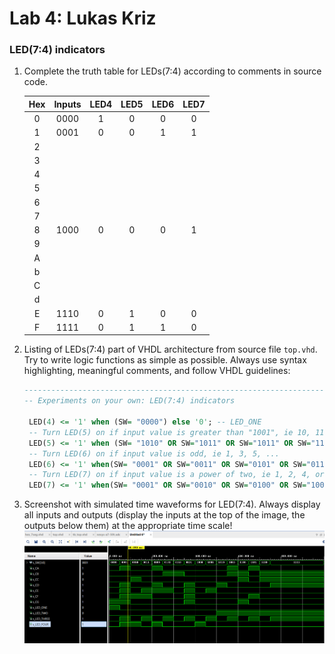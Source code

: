 # Lab 4: Lukas Kriz

### LED(7:4) indicators

1. Complete the truth table for LEDs(7:4) according to comments in source code.

   | **Hex** | **Inputs** | **LED4** | **LED5** | **LED6** | **LED7** |
   | :-: | :-: | :-: | :-: | :-: | :-: |
   | 0 | 0000 | 1 | 0 | 0 | 0 |
   | 1 | 0001 | 0 | 0 | 1 | 1 |
   | 2 |      |  |  |  |  |
   | 3 |      |  |  |  |  |
   | 4 |      |  |  |  |  |
   | 5 |      |  |  |  |  |
   | 6 |      |  |  |  |  |
   | 7 |      |  |  |  |  |
   | 8 | 1000 | 0 | 0 | 0 | 1 |
   | 9 |      |  |  |  |  |
   | A |      |  |  |  |  |
   | b |      |  |  |  |  |
   | C |      |  |  |  |  |
   | d |      |  |  |  |  |
   | E | 1110 | 0 | 1 | 0 | 0 |
   | F | 1111 | 0 | 1 | 1 | 0 |

2. Listing of LEDs(7:4) part of VHDL architecture from source file `top.vhd`. Try to write logic functions as simple as possible. Always use syntax highlighting, meaningful comments, and follow VHDL guidelines:

   ```vhdl
   --------------------------------------------------------------------
   -- Experiments on your own: LED(7:4) indicators

    LED(4) <= '1' when (SW= "0000") else '0'; -- LED_ONE
    -- Turn LED(5) on if input value is greater than "1001", ie 10, 11, 12, ...
    LED(5) <= '1' when (SW= "1010" OR SW="1011" OR SW="1011" OR SW="1100" OR SW="1101" OR SW="1110" OR SW="1111") else '0'; --LED_TWO
    -- Turn LED(6) on if input value is odd, ie 1, 3, 5, ...
    LED(6) <= '1' when(SW= "0001" OR SW="0011" OR SW="0101" OR SW="0111" OR SW="1001" OR SW="1011" OR SW="1101" OR SW="1111") else '0'; --LED_THREE
    -- Turn LED(7) on if input value is a power of two, ie 1, 2, 4, or 8
    LED(7) <= '1' when(SW= "0001" OR SW="0010" OR SW="0100" OR SW="1000")else '0'; --LED_FOUR

   ```

3. Screenshot with simulated time waveforms for LED(7:4). Always display all inputs and outputs (display the inputs at the top of the image, the outputs below them) at the appropriate time scale!
      ![your figure](images/sim.png)
      